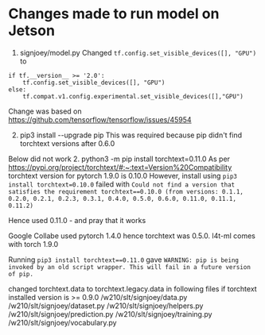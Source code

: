 # Changes made to run model on Jetson  

1.  signjoey/model.py
Changed `tf.config.set_visible_devices([], "GPU")` to
```
if tf.__version__ >= '2.0':
    tf.config.set_visible_devices([], "GPU")
else:
    tf.compat.v1.config.experimental.set_visible_devices([],"GPU")
```  
Change was based on  https://github.com/tensorflow/tensorflow/issues/45954 

2. pip3 install --upgrade pip 
This was required because pip didn't find torchtext versions after 0.6.0

Below did not work
2.  python3 -m pip install torchtext=0.11.0
As per https://pypi.org/project/torchtext/#:~:text=Version%20Compatibility torchtext version for pytorch 1.9.0 is 0.10.0 However, install using `pip3 install torchtext=0.10.0` failed with `Could not find a version that satisfies the requirement torchtext==0.10.0 (from versions: 0.1.1, 0.2.0, 0.2.1, 0.2.3, 0.3.1, 0.4.0, 0.5.0, 0.6.0, 0.11.0, 0.11.1, 0.11.2)` 

Hence used 0.11.0 - and pray that it works

Google Collabe used pytorch 1.4.0 hence torchtext was 0.5.0. l4t-ml comes with torch 1.9.0

Running `pip3 install torchtext==0.11.0` gave `WARNING: pip is being invoked by an old script wrapper. This will fail in a future version of pip.`

changed torchtext.data to torchtext.legacy.data in following files 
if torchtext installed version is >= 0.9.0 
/w210/slt/signjoey/data.py
/w210/slt/signjoey/dataset.py
/w210/slt/signjoey/helpers.py 
/w210/slt/signjoey/prediction.py
/w210/slt/signjoey/training.py
/w210/slt/signjoey/vocabulary.py


